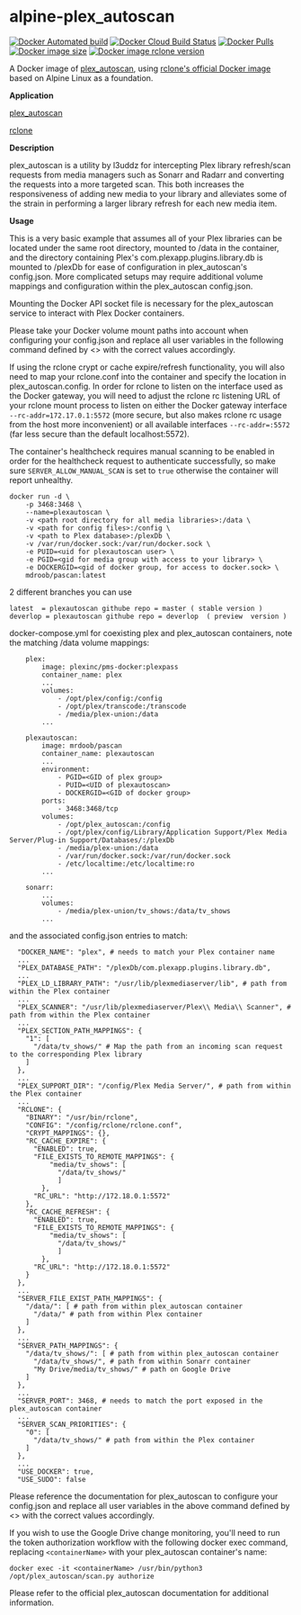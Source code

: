 # alpine-plex_autoscan
[![Docker Automated build](https://img.shields.io/docker/cloud/automated/sabrsorensen/alpine-plex_autoscan?label=Docker+Cloud+build+type)](https://hub.docker.com/r/sabrsorensen/alpine-plex_autoscan)
[![Docker Cloud Build Status](https://img.shields.io/docker/cloud/build/sabrsorensen/alpine-plex_autoscan?label=Docker+Cloud+build+status)](https://hub.docker.com/r/sabrsorensen/alpine-plex_autoscan)
[![Docker Pulls](https://img.shields.io/docker/pulls/sabrsorensen/alpine-plex_autoscan)](https://hub.docker.com/r/sabrsorensen/alpine-plex_autoscan)
[![Docker image size](https://images.microbadger.com/badges/image/sabrsorensen/alpine-plex_autoscan.svg)](https://microbadger.com/images/sabrsorensen/alpine-plex_autoscan "Get your own image badge on microbadger.com")
[![Docker image rclone version](https://img.shields.io/github/v/release/rclone/rclone?label=Docker%20image%20rclone%20version)](https://hub.docker.com/r/rclone/rclone)

A Docker image of [plex_autoscan](https://github.com/l3uddz/plex_autoscan), using [rclone's official Docker image](https://hub.docker.com/r/rclone/rclone) based on Alpine Linux as a foundation.

**Application**

[plex_autoscan](https://github.com/l3uddz/plex_autoscan)

[rclone](https://github.com/rclone/rclone)

**Description**

plex_autoscan is a utility by l3uddz for intercepting Plex library refresh/scan requests from media managers such as Sonarr and Radarr and converting the requests into a more targeted scan. This both increases the responsiveness of adding new media to your library and alleviates some of the strain in performing a larger library refresh for each new media item.


**Usage**

This is a very basic example that assumes all of your Plex libraries can be located under the same root directory, mounted to /data in the container, and the directory containing Plex's com.plexapp.plugins.library.db is mounted to /plexDb for ease of configuration in plex_autoscan's config.json.
More complicated setups may require additional volume mappings and configuration within the plex_autoscan config.json.

Mounting the Docker API socket file is necessary for the plex_autoscan service to interact with Plex Docker containers.

Please take your Docker volume mount paths into account when configuring your config.json and replace all user variables in the following command defined by <> with the correct values accordingly.

If using the rclone crypt or cache expire/refresh functionality, you will also need to map your rclone.conf into the container and specify the location in plex_autoscan.config. In order for rclone to listen on the interface used as the Docker gateway, you will need to adjust the rclone rc listening URL of your rclone mount process to listen on either the Docker gateway interface `--rc-addr=172.17.0.1:5572` (more secure, but also makes rclone rc usage from the host more inconvenient) or all available interfaces `--rc-addr=:5572` (far less secure than the default localhost:5572).

The container's healthcheck requires manual scanning to be enabled in order for the healthcheck request to authenticate successfully, so make sure `SERVER_ALLOW_MANUAL_SCAN` is set to `true` otherwise the container will report unhealthy.

```
docker run -d \
    -p 3468:3468 \
    --name=plexautoscan \
    -v <path root directory for all media libraries>:/data \
    -v <path for config files>:/config \
    -v <path to Plex database>:/plexDb \
    -v /var/run/docker.sock:/var/run/docker.sock \
    -e PUID=<uid for plexautoscan user> \
    -e PGID=<gid for media group with access to your library> \
    -e DOCKERGID=<gid of docker group, for access to docker.sock> \
    mdroob/pascan:latest
```

2 different  branches you can use 
```
latest  = plexautoscan githube repo = master ( stable version )
deverlop = plexautoscan githube repo = deverlop  ( preview  version )
```

docker-compose.yml for coexisting plex and plex_autoscan containers, note the matching /data volume mappings:
```
    plex:
        image: plexinc/pms-docker:plexpass
        container_name: plex
        ...
        volumes:
            - /opt/plex/config:/config
            - /opt/plex/transcode:/transcode
            - /media/plex-union:/data
        ...

    plexautoscan:
        image: mrdoob/pascan
        container_name: plexautoscan
        ...
        environment:
            - PGID=<GID of plex group>
            - PUID=<UID of plexautoscan>
            - DOCKERGID=<GID of docker group>
        ports:
            - 3468:3468/tcp
        volumes:
            - /opt/plex_autoscan:/config
            - /opt/plex/config/Library/Application Support/Plex Media Server/Plug-in Support/Databases/:/plexDb
            - /media/plex-union:/data
            - /var/run/docker.sock:/var/run/docker.sock
            - /etc/localtime:/etc/localtime:ro
        ...

    sonarr:
        ...
        volumes:
            - /media/plex-union/tv_shows:/data/tv_shows
        ...
```

and the associated config.json entries to match:

```
  "DOCKER_NAME": "plex", # needs to match your Plex container name
  ...
  "PLEX_DATABASE_PATH": "/plexDb/com.plexapp.plugins.library.db",
  ...
  "PLEX_LD_LIBRARY_PATH": "/usr/lib/plexmediaserver/lib", # path from within the Plex container
  ...
  "PLEX_SCANNER": "/usr/lib/plexmediaserver/Plex\\ Media\\ Scanner", # path from within the Plex container
  ...
  "PLEX_SECTION_PATH_MAPPINGS": {
    "1": [
      "/data/tv_shows/" # Map the path from an incoming scan request to the corresponding Plex library
    ]
  },
  ...
  "PLEX_SUPPORT_DIR": "/config/Plex Media Server/", # path from within the Plex container
  ...
  "RCLONE": {
    "BINARY": "/usr/bin/rclone",
    "CONFIG": "/config/rclone/rclone.conf",
    "CRYPT_MAPPINGS": {},
    "RC_CACHE_EXPIRE": {
      "ENABLED": true,
      "FILE_EXISTS_TO_REMOTE_MAPPINGS": {
          "media/tv_shows": [
            "/data/tv_shows/"
            ]
        },
      "RC_URL": "http://172.18.0.1:5572"
    },
    "RC_CACHE_REFRESH": {
      "ENABLED": true,
      "FILE_EXISTS_TO_REMOTE_MAPPINGS": {
          "media/tv_shows": [
            "/data/tv_shows/"
            ]
        },
      "RC_URL": "http://172.18.0.1:5572"
    }
  },
  ...
  "SERVER_FILE_EXIST_PATH_MAPPINGS": {
    "/data/": [ # path from within plex_autoscan container
      "/data/" # path from within Plex container
    ]
  },
  ...
  "SERVER_PATH_MAPPINGS": {
    "/data/tv_shows/": [ # path from within plex_autoscan container
      "/data/tv_shows/", # path from within Sonarr container
      "My Drive/media/tv_shows/" # path on Google Drive
    ]
  },
  ...
  "SERVER_PORT": 3468, # needs to match the port exposed in the plex_autoscan container
  ...
  "SERVER_SCAN_PRIORITIES": {
    "0": [
      "/data/tv_shows/" # path from within the Plex container
    ]
  },
  ...
  "USE_DOCKER": true,
  "USE_SUDO": false
```
Please reference the documentation for plex_autoscan to configure your config.json and replace all user variables in the above command defined by <> with the correct values accordingly.

If you wish to use the Google Drive change monitoring, you'll need to run the token authorization workflow with the following docker exec command, replacing `<containerName>` with your plex_autoscan container's name:

```
docker exec -it <containerName> /usr/bin/python3 /opt/plex_autoscan/scan.py authorize
```

Please refer to the official plex_autoscan documentation for additional information.
